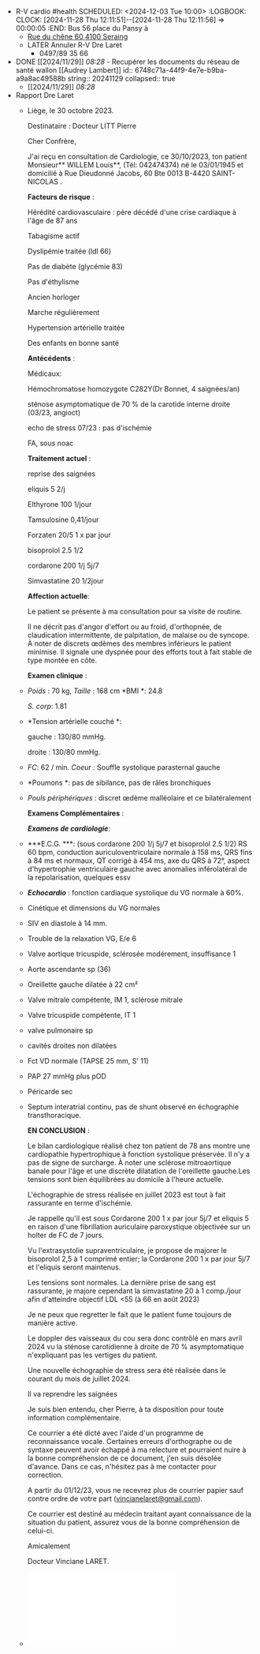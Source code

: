 - R-V cardio #health
  SCHEDULED: <2024-12-03 Tue 10:00>
  :LOGBOOK:
  CLOCK: [2024-11-28 Thu 12:11:51]--[2024-11-28 Thu 12:11:56] =>  00:00:05
  :END:
  Bus 56 place du Pansy à
	- [Rue du chêne 60 4100 Seraing](https://www.google.com/maps/dir/50.6318,5.525/Rue+du+Chêne+60,+4100+Seraing/@50.620905,5.4920984,4475m/data=!3m2!1e3!4b1!4m9!4m8!1m1!4e1!1m5!1m1!1s0x47c0f9094a6a0d1d:0x891ff915c3bf9cd9!2m2!1d5.5190956!2d50.6047502?entry=ttu&g_ep=EgoyMDI0MTExMi4wIKXMDSoASAFQAw%3D%3D)
	- LATER Annuler R-V Dre Laret
		- 0497/89 35 66
- DONE [[2024/11/29]] *08:28*  -  Recupérer les documents du réseau de santé wallon [[Audrey Lambert]]
  id:: 6748c71a-44f9-4e7e-b9ba-a9a8ac49588b
  string:: 20241129
  collapsed:: true
	- [[2024/11/29]] *08:28*
- Rapport Dre Laret
	- Liège, le 30 octobre 2023.
	  
	  Destinataire : Docteur LITT Pierre
	  
	  Cher Confrère,
	  
	  J'ai reçu en consultation de Cardiologie, ce 30/10/2023, ton patient Monsieur** WILLEM Louis**, (Tél: 042474374) né le 03/01/1945 et domicilié à Rue Dieudonné Jacobs, 60 Bte 0013 B-4420 SAINT-NICOLAS .
	  
	  **Facteurs de risque** :
	  
	  Hérédité cardiovasculaire : père décédé d'une crise cardiaque à l'âge de 87 ans
	  
	  Tabagisme actif
	  
	  Dyslipémie traitée (ldl 66)
	  
	  Pas de diabète (glycémie 83)
	  
	  Pas d'éthylisme
	  
	  Ancien horloger
	  
	  Marche régulièrement
	  
	  Hypertension artérielle traitée
	  
	  Des enfants en bonne santé
	  
	  **Antécédents** :
	  
	  Médicaux:
	  
	  Hémochromatose homozygote C282Y(Dr Bonnet, 4 saignées/an)
	  
	  sténose asymptomatique de 70 % de la carotide interne droite (03/23, angioct)
	  
	  echo de stress 07/23 : pas d'ischémie
	  
	  FA, sous noac
	  
	  **Traitement actuel** :
	  
	  reprise des saignées
	  
	  eliquis 5 2/j
	  
	  Elthyrone 100 1/jour
	  
	  Tamsulosine 0,41/jour
	  
	  Forzaten 20/5 1 x par jour
	  
	  bisoprolol 2.5 1/2
	  
	  cordarone 200 1/j 5j/7
	  
	  Simvastatine 20 1/2jour
	  
	  **Affection actuelle**:
	  
	  Le patient se présente à ma consultation pour sa visite de routine.
	  
	  Il ne décrit pas d'angor d'effort ou au froid, d'orthopnée, de claudication intermittente, de palpitation, de malaise ou de syncope. À noter de discrets œdèmes des membres inférieurs le patient minimise. Il signale une dyspnée pour des efforts tout à fait stable de type montée en côte.
	  
	  **Examen clinique** :
	- *Poids* : 70 kg, *Taille* : 168 cm *BMI *: 24.8
	  
	  *S. corp*: 1.81
	- *Tension artérielle couché *:
	  
	  gauche : 130/80 mmHg.
	  
	  droite : 130/80 mmHg.
	- *FC*: 62 / min. *Coeur* : Souffle systolique parasternal gauche
	- *Poumons *: pas de sibilance, pas de râles bronchiques
	- *Pouls périphériques* : discret œdème malléolaire et ce bilatéralement
	  
	  **Examens Complémentaires** :
	  
	  ***Examens de cardiologie***:
	- ***E.C.G. ***: (sous cordarone 200 1/j 5j/7 et bisoprolol 2.5 1/2) RS 60 bpm, conduction auriculoventriculaire normale à 158 ms, QRS fins à 84 ms et normaux, QT corrigé à 454 ms, axe du QRS à 72°, aspect d'hypertrophie ventriculaire gauche avec anomalies inférolatéral de la repolarisation, quelques essv
	- ***Echocardio*** : fonction cardiaque systolique du VG normale à 60%.
	- Cinétique et dimensions du VG normales
	- SIV en diastole à 14 mm.
	- Trouble de la relaxation VG, E/e 6
	- Valve aortique tricuspide, sclérosée modérement, insuffisance 1
	- Aorte ascendante sp (36)
	- Oreillette gauche dilatée à 22 cm²
	- Valve mitrale compétente, IM 1, sclérose mitrale
	- Valve tricuspide compétente, IT 1
	- valve pulmonaire sp
	- cavités droites non dilatées
	- Fct VD normale (TAPSE 25 mm, S' 11)
	- PAP 27 mmHg plus pOD
	- Péricarde sec
	- Septum interatrial continu, pas de shunt observé en échographie transthoracique.
	  
	  **EN CONCLUSION** :
	  
	  Le bilan cardiologique réalisé chez ton patient de 78 ans montre une cardiopathie hypertrophique à fonction systolique préservée. Il n'y a pas de signe de surcharge. À noter une sclérose mitroaortique banale pour l'âge et une discrète dilatation de l'oreillette gauche.Les tensions sont bien équilibrées au domicile à l'heure actuelle.
	  
	  L'échographie de stress réalisée en juillet 2023 est tout à fait rassurante en terme d'ischémie.
	  
	  Je rappelle qu'il est sous Cordarone 200 1 x par jour 5j/7 et eliquis 5 en raison d'une fibrillation auriculaire paroxystique objectivée sur un holter de FC de 7 jours.
	  
	  Vu l'extrasystolie supraventriculaire, je propose de majorer le bisoprolol 2,5 à 1 comprimé entier; la Cordarone 200 1 x par jour 5j/7 et l'eliquis seront maintenus.
	  
	  Les tensions sont normales. La dernière prise de sang est rassurante, je majore cependant la simvastatine 20 à 1 comp./jour afin d'atteindre objectif LDL <55 (à 66 en août 2023)
	  
	  Je ne peux que regretter le fait que le patient fume toujours de manière active.
	  
	  Le doppler des vaisseaux du cou sera donc contrôlé en mars avril 2024 vu la sténose carotidienne à droite de 70 % asymptomatique n'expliquant pas les vertiges du patient.
	  
	  Une nouvelle échographie de stress sera été réalisée dans le courant du mois de juillet 2024.
	  
	  Il va reprendre les saignées
	  
	  Je suis bien entendu, cher Pierre, à ta disposition pour toute information complémentaire.
	  
	  Ce courrier a été dicté avec l'aide d'un programme de reconnaissance vocale. Certaines erreurs d'orthographe ou de syntaxe peuvent avoir échappé à ma relecture et pourraient nuire à la bonne compréhension de ce document, j'en suis désolée d'avance. Dans ce cas, n'hésitez pas à me contacter pour correction.
	  
	  A partir du 01/12/23, vous ne recevrez plus de courrier papier sauf contre ordre de votre part (vincianelaret@gmail.com).
	  
	  Ce courrier est destiné au médecin traitant ayant connaissance de la situation du patient, assurez vous de la bonne compréhension de celui-ci.
	  
	  Amicalement
	  
	  Docteur Vinciane LARET.
	- ![ECG](../assets/Default.aspx_1732853547672_0.pdf)